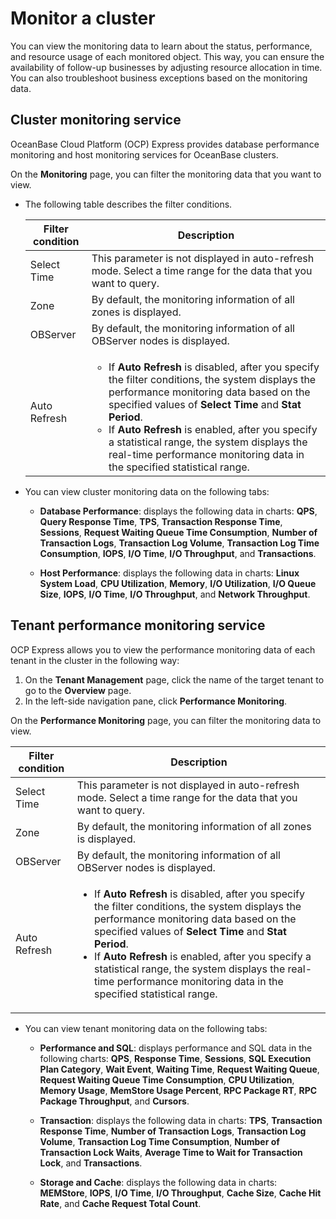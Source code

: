 # Monitor a cluster

You can view the monitoring data to learn about the status, performance, and resource usage of each monitored object. This way, you can ensure the availability of follow-up businesses by adjusting resource allocation in time. You can also troubleshoot business exceptions based on the monitoring data.

## Cluster monitoring service

OceanBase Cloud Platform (OCP) Express provides database performance monitoring and host monitoring services for OceanBase clusters.

On the **Monitoring** page, you can filter the monitoring data that you want to view.

* The following table describes the filter conditions.

   | Filter condition | Description |
   |---------------|----------------|
   | Select Time | This parameter is not displayed in auto-refresh mode.  Select a time range for the data that you want to query.  |
   | Zone | By default, the monitoring information of all zones is displayed.  |
   | OBServer | By default, the monitoring information of all OBServer nodes is displayed.  |
   | Auto Refresh | <ul><li>If **Auto Refresh** is disabled, after you specify the filter conditions, the system displays the performance monitoring data based on the specified values of **Select Time** and **Stat Period**. </li><li>If **Auto Refresh** is enabled, after you specify a statistical range, the system displays the real-time performance monitoring data in the specified statistical range. </li></ul> |

* You can view cluster monitoring data on the following tabs:

   * **Database Performance**: displays the following data in charts: **QPS**, **Query Response Time**, **TPS**, **Transaction Response Time**, **Sessions**, **Request Waiting Queue Time Consumption**, **Number of Transaction Logs**, **Transaction Log Volume**, **Transaction Log Time Consumption**, **IOPS**, **I/O Time**, **I/O Throughput**, and **Transactions**.

   * **Host Performance**: displays the following data in charts: **Linux System Load**, **CPU Utilization**, **Memory**, **I/O Utilization**, **I/O Queue Size**, **IOPS**, **I/O Time**, **I/O Throughput**, and **Network Throughput**.

<!-- ![1126](https://obbusiness-private.oss-cn-shanghai.aliyuncs.com/doc/img/ocp/ocp-express/%E9%9B%86%E7%BE%A4%E7%9B%91%E6%8E%A7.png) -->

## Tenant performance monitoring service

OCP Express allows you to view the performance monitoring data of each tenant in the cluster in the following way:

1. On the **Tenant Management** page, click the name of the target tenant to go to the **Overview** page.
2. In the left-side navigation pane, click **Performance Monitoring**.

On the **Performance Monitoring** page, you can filter the monitoring data to view.

| Filter condition | Description |
|---------------|----------------|
| Select Time | This parameter is not displayed in auto-refresh mode.  Select a time range for the data that you want to query.  |
| Zone | By default, the monitoring information of all zones is displayed.  |
| OBServer | By default, the monitoring information of all OBServer nodes is displayed.  |
| Auto Refresh | <ul><li>If **Auto Refresh** is disabled, after you specify the filter conditions, the system displays the performance monitoring data based on the specified values of **Select Time** and **Stat Period**. </li><li>If **Auto Refresh** is enabled, after you specify a statistical range, the system displays the real-time performance monitoring data in the specified statistical range. </li></ul> |

* You can view tenant monitoring data on the following tabs:

   * **Performance and SQL**: displays performance and SQL data in the following charts: **QPS**, **Response Time**, **Sessions**, **SQL Execution Plan Category**, **Wait Event**, **Waiting Time**, **Request Waiting Queue**, **Request Waiting Queue Time Consumption**, **CPU Utilization**, **Memory Usage**, **MemStore Usage Percent**, **RPC Package RT**, **RPC Package Throughput**, and **Cursors**.

   * **Transaction**: displays the following data in charts: **TPS**, **Transaction Response Time**, **Number of Transaction Logs**, **Transaction Log Volume**, **Transaction Log Time Consumption**, **Number of Transaction Lock Waits**, **Average Time to Wait for Transaction Lock**, and **Transactions**.

   * **Storage and Cache**: displays the following data in charts: **MEMStore**, **IOPS**, **I/O Time**, **I/O Throughput**, **Cache Size**, **Cache Hit Rate**, and **Cache Request Total Count**.

<!-- ![1](https://obbusiness-private.oss-cn-shanghai.aliyuncs.com/doc/img/ocp/410/%E7%A7%9F%E6%88%B7%E7%9B%91%E6%8E%A7.png) -->
